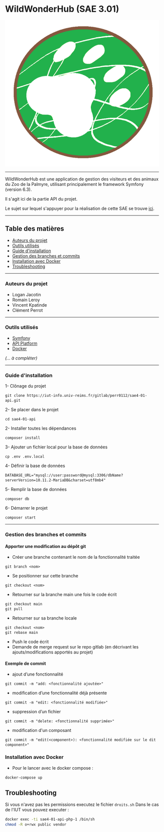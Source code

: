 # WildWonderHub (SAE 3.01)

![logo](public/assets/images/logos/LogoSAE_Zoo.png)

---

WildWonderHub est une application de gestion des visiteurs et des animaux du Zoo de la Palmyre, utilisant principalement le framework Symfony (version 6.3).

Il s'agit ici de la partie API du projet.

Le sujet sur lequel s'appuyer pour la réalisation de cette SAE se trouve [ici](http://cutrona/but/s4/sae4-real-01/).

---

## Table des matières

<!-- TOC -->
  * [Auteurs du projet](#auteurs-du-projet)
  * [Outils utilisés](#outils-utilisés)
  * [Guide d'installation](#guide-dinstallation)
  * [Gestion des branches et commits](#gestion-des-branches-et-commits)
  * [Installation avec Docker](#installation-avec-docker)
  * [Troubleshooting](#troubleshooting)
<!-- TOC -->

---

### Auteurs du projet

- Logan Jacotin
- Romain Leroy
- Vincent Kpatinde
- Clément Perrot

---

### Outils utilisés

- [Symfony](https://symfony.com/doc/current/setup.html)
- [API Platform](https://api-platform.com/docs/distribution/)
- [Docker](https://docs.docker.com/)

<i>(... à compléter)</i>

---

### Guide d'installation

1- Clônage du projet
```shell
git clone https://iut-info.univ-reims.fr/gitlab/perr0112/sae4-01-api.git
```

2- Se placer dans le projet
```shell
cd sae4-01-api
```

2- Installer toutes les dépendances
```shell
composer install
```

3- Ajouter un fichier local pour la base de données
```shell
cp .env .env.local
```

4- Définir la base de données
```shell
DATABASE_URL="mysql://user:password@mysql:3306/dbName?serverVersion=10.11.2-MariaDB&charset=utf8mb4"
```

5- Remplir la base de données
```shell
composer db
```

6- Démarrer le projet
```shell
composer start
```

---

### Gestion des branches et commits

#### Apporter une modification au dépôt git
- Créer une branche contenant le nom de la fonctionnalité traitée

```shell
git branch <nom>
```

- Se positionner sur cette branche

```shell
git checkout <nom>
```

- Retourner sur la branche main une fois le code écrit

```shell
git checkout main
git pull
```

- Retourner sur sa branche locale
```shell
git checkout <nom>
git rebase main
```

- Push le code écrit
- Demande de merge request sur le repo gitlab (en décrivant les ajouts/modifications apportés au projet)

#### Exemple de commit

* ajout d’une fonctionnalité

```shell
git commit -m "add: <fonctionnalité ajoutée>"
```
* modification d’une fonctionnalité déjà présente
```shell
git commit -m "edit: <fonctionnalité modifiée>"
```
* suppression d’un fichier
```shell
git commit -m "delete: <fonctionnalité supprimée>"
```
* modification d'un composant
```shell
git commit -m "edit(<component>): <fonctionnalité modifiée sur le dit component>"
```

### Installation avec Docker

- Pour le lancer avec le docker compose :
```sh
docker-compose up
```

## Troubleshooting

Si vous n'avez pas les permissions executez le fichier `droits.sh`
Dans le cas de l'IUT vous pouvez executer :
```sh
docker exec -ti sae4-01-api-php-1 /bin/sh
chmod -R o+rwx public vendor
```
